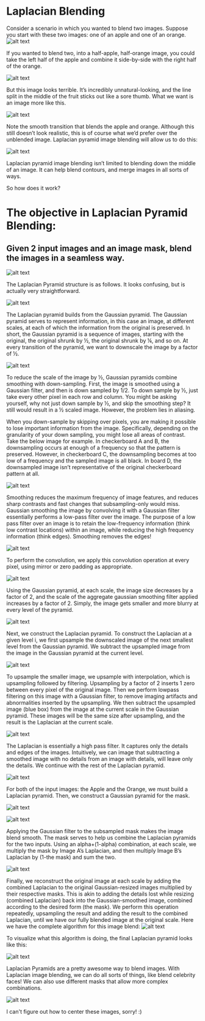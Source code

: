 # Laplacian Blending

Consider a scenario in which you wanted to blend two images. Suppose you start with these two images: one of an apple and one of an orange.
![alt text](https://github.com/mzhao98/laplacian_blend/blob/master/images/lap1.png)

If you wanted to blend two, into a half-apple, half-orange image, you could take the left half of the apple and combine it side-by-side with the right half of the orange.

![alt text](https://github.com/mzhao98/laplacian_blend/blob/master/images/lap2.png)

But this image looks terrible. It’s incredibly unnatural-looking, and the line split in the middle of the fruit sticks out like a sore thumb. What we want is an image more like this.

![alt text](https://github.com/mzhao98/laplacian_blend/blob/master/images/lap3.png)

Note the smooth transition that blends the apple and orange. Although this still doesn’t look realistic, this is of course what we’d prefer over the unblended image. Laplacian pyramid image blending will allow us to do this:

![alt text](https://github.com/mzhao98/laplacian_blend/blob/master/images/lap4.png)

Laplacian pyramid image blending isn’t limited to blending down the middle of an image. It can help blend contours, and merge images in all sorts of ways.

So how does it work?
# The objective in Laplacian Pyramid Blending:
## Given 2 input images and an image mask, blend the images in a seamless way.

![alt text](https://github.com/mzhao98/laplacian_blend/blob/master/images/lap6.png)

The Laplacian Pyramid structure is as follows. It looks confusing, but is actually very straightforward.

![alt text](https://github.com/mzhao98/laplacian_blend/blob/master/images/lap7.png)

The Laplacian pyramid builds from the Gaussian pyramid. The Gaussian pyramid serves to represent information, in this case an image, at different scales, at each of which the information from the original is preserved. In short, the Gaussian pyramid is a sequence of images, starting with the original, the original shrunk by ½, the original shrunk by ¼, and so on. At every transition of the pyramid, we want to downscale the image by a factor of ½.

![alt text](https://github.com/mzhao98/laplacian_blend/blob/master/images/lap8.png)

To reduce the scale of the image by ½, Gaussian pyramids combine smoothing with down-sampling. First, the image is smoothed using a Gaussian filter, and then is down sampled by 1/2. To down sample by ½, just take every other pixel in each row and column.
You might be asking yourself, why not just down sample by ½, and skip the smoothing step? It still would result in a ½ scaled image. However, the problem lies in aliasing.

When you down-sample by skipping over pixels, you are making it possible to lose important information from the image. Specifically, depending on the granularity of your down sampling, you might lose all areas of contrast. Take the below image for example. In checkerboard A and B, the downsampling occurs at enough of a frequency so that the pattern is preserved. However, in checkerboard C, the downsampling becomes at too low of a frequency and the sampled image is all black. In board D, the downsampled image isn’t representative of the original checkerboard pattern at all.

![alt text](https://github.com/mzhao98/laplacian_blend/blob/master/images/lap9.png)

Smoothing reduces the maximum frequency of image features, and reduces sharp contrasts and fast changes that subsampling-only would miss. Gaussian smoothing the image by convolving it with a Gaussian filter essentially performs a low-pass filter over the image. The purpose of a low pass filter over an image is to retain the low-frequency information (think low contrast locations) within an image, while reducing the high frequency information (think edges). Smoothing removes the edges!

![alt text](https://github.com/mzhao98/laplacian_blend/blob/master/images/lap10.png)

To perform the convolution, we apply this convolution operation at every pixel, using mirror or zero padding as appropriate.

![alt text](https://github.com/mzhao98/laplacian_blend/blob/master/images/lap11.png)

Using the Gaussian pyramid, at each scale, the image size decreases by a factor of 2, and the scale of the aggregate gaussian smoothing filter applied increases by a factor of 2. Simply, the image gets smaller and more blurry at every level of the pyramid.

![alt text](https://github.com/mzhao98/laplacian_blend/blob/master/images/lap12.png)

Next, we construct the Laplacian pyramid. To construct the Laplacian at a given level i, we first upsample the downscaled image of the next smallest level from the Gaussian pyramid. We subtract the upsampled image from the image in the Gaussian pyramid at the current level.

![alt text](https://github.com/mzhao98/laplacian_blend/blob/master/images/lap13.png)

To upsample the smaller image, we upsample with interpolation, which is upsampling followed by filtering. Upsampling by a factor of 2 inserts 1 zero between every pixel of the original image. Then we perform lowpass filtering on this image with a Gaussian filter, to remove imaging artifacts and abnormalities inserted by the upsampling. We then subtract the upsampled image (blue box) from the image at the current scale in the Gaussian pyramid. These images will be the same size after upsampling, and the result is the Laplacian at the current scale.

![alt text](https://github.com/mzhao98/laplacian_blend/blob/master/images/lap14.png)

The Laplacian is essentially a high pass filter. It captures only the details and edges of the images. Intuitively, we can image that subtracting a smoothed image with no details from an image with details, will leave only the details.
We continue with the rest of the Laplacian pyramid.

![alt text](https://github.com/mzhao98/laplacian_blend/blob/master/images/lap15.png)


For both of the input images: the Apple and the Orange, we must build a Laplacian pyramid. Then, we construct a Gaussian pyramid for the mask.

![alt text](https://github.com/mzhao98/laplacian_blend/blob/master/images/lap16.png)


![alt text](https://github.com/mzhao98/laplacian_blend/blob/master/images/lap17.png)

Applying the Gaussian filter to the subsampled mask makes the image blend smooth. The mask serves to help us combine the Laplacian pyramids for the two inputs. Using an alpha+(1-alpha) combination, at each scale, we multiply the mask by Image A’s Laplacian, and then multiply Image B’s Laplacian by (1-the mask) and sum the two.

![alt text](https://github.com/mzhao98/laplacian_blend/blob/master/images/lap18.png)

Finally, we reconstruct the original image at each scale by adding the combined Laplacian to the original Gaussian-resized images multiplied by their respective masks. This is akin to adding the details lost while resizing (combined Laplacian) back into the Gaussian-smoothed image, combined according to the desired form (the mask). We perform this operation repeatedly, upsampling the result and adding the result to the combined Laplacian, until we have our fully blended image at the original scale.
Here we have the complete algorithm for this image blend:
![alt text](https://github.com/mzhao98/laplacian_blend/blob/master/images/lap19.png)

To visualize what this algorithm is doing, the final Laplacian pyramid looks like this:

![alt text](https://github.com/mzhao98/laplacian_blend/blob/master/images/lap20.png)

Laplacian Pyramids are a pretty awesome way to blend images. With Laplacian image blending, we can do all sorts of things, like blend celebrity faces! We can also use different masks that allow more complex combinations.

![alt text](https://github.com/mzhao98/laplacian_blend/blob/master/images/lap5.png)

I can't figure out how to center these images, sorry! :)
